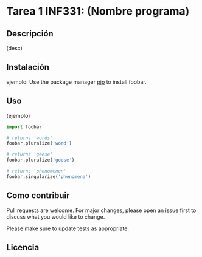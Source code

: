 # Tarea 1 INF331: (Nombre programa)

## Descripción

(desc)

## Instalación

ejemplo: Use the package manager [pip](https://pip.pypa.io/en/stable/) to install foobar.

## Uso

(ejemplo)
```python
import foobar

# returns 'words'
foobar.pluralize('word')

# returns 'geese'
foobar.pluralize('goose')

# returns 'phenomenon'
foobar.singularize('phenomena')
```

## Como contribuir

Pull requests are welcome. For major changes, please open an issue first
to discuss what you would like to change.

Please make sure to update tests as appropriate.

## Licencia
